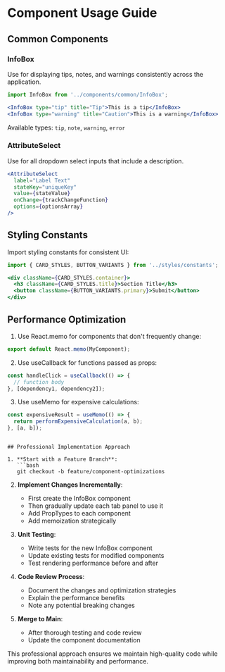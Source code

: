 # Component Usage Guide

## Common Components

### InfoBox

Use for displaying tips, notes, and warnings consistently across the application.

```jsx
import InfoBox from '../components/common/InfoBox';

<InfoBox type="tip" title="Tip">This is a tip</InfoBox>
<InfoBox type="warning" title="Caution">This is a warning</InfoBox>
```

Available types: `tip`, `note`, `warning`, `error`

### AttributeSelect

Use for all dropdown select inputs that include a description.

```jsx
<AttributeSelect 
  label="Label Text" 
  stateKey="uniqueKey"
  value={stateValue} 
  onChange={trackChangeFunction} 
  options={optionsArray}
/>
```

## Styling Constants

Import styling constants for consistent UI:

```jsx
import { CARD_STYLES, BUTTON_VARIANTS } from '../styles/constants';

<div className={CARD_STYLES.container}>
  <h3 className={CARD_STYLES.title}>Section Title</h3>
  <button className={BUTTON_VARIANTS.primary}>Submit</button>
</div>
```

## Performance Optimization

1. Use React.memo for components that don't frequently change:

```jsx
export default React.memo(MyComponent);
```

2. Use useCallback for functions passed as props:

```jsx
const handleClick = useCallback(() => {
  // function body
}, [dependency1, dependency2]);
```

3. Use useMemo for expensive calculations:

```jsx
const expensiveResult = useMemo(() => {
  return performExpensiveCalculation(a, b);
}, [a, b]);
```
```

## Professional Implementation Approach

1. **Start with a Feature Branch**: 
   ```bash
   git checkout -b feature/component-optimizations
   ```

2. **Implement Changes Incrementally**:
   - First create the InfoBox component
   - Then gradually update each tab panel to use it
   - Add PropTypes to each component
   - Add memoization strategically

3. **Unit Testing**:
   - Write tests for the new InfoBox component
   - Update existing tests for modified components
   - Test rendering performance before and after

4. **Code Review Process**:
   - Document the changes and optimization strategies
   - Explain the performance benefits
   - Note any potential breaking changes

5. **Merge to Main**:
   - After thorough testing and code review
   - Update the component documentation

This professional approach ensures we maintain high-quality code while improving both maintainability and performance.
